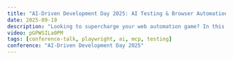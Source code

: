 ```yaml
---
title: "AI-Driven Development Day 2025: AI Testing & Browser Automation with Playwright"
date: 2025-09-19
description: "Looking to supercharge your web automation game? In this talk, from AI-Driven Development Day 2025, Debbie O'Brien reveals how Playwright + the Model Context Protocol (MCP) lets AI agents do more than just test - they can now browse, interact, and automate the web intelligently."
video: pGPWSILa0PM
tags: [conference-talk, playwright, ai, mcp, testing]
conference: "AI-Driven Development Day 2025"
---
```

